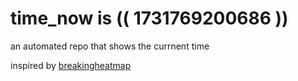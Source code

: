 # time_now is (( 1731769200686 ))

an automated repo that shows the currnent time

inspired by [breakingheatmap](https://github.com/breakingheatmap/breakingheatmap)